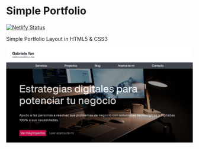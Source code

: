 # Simple Portfolio 

[![Netlify Status](https://api.netlify.com/api/v1/badges/9fc6d657-68ff-4f58-9f8e-833e339f8064/deploy-status)](https://flamboyant-swanson-7d92df.netlify.app/)

Simple Portfolio Layout in HTML5 & CSS3

![Screenshot](assets/img/Screenshot.png) 